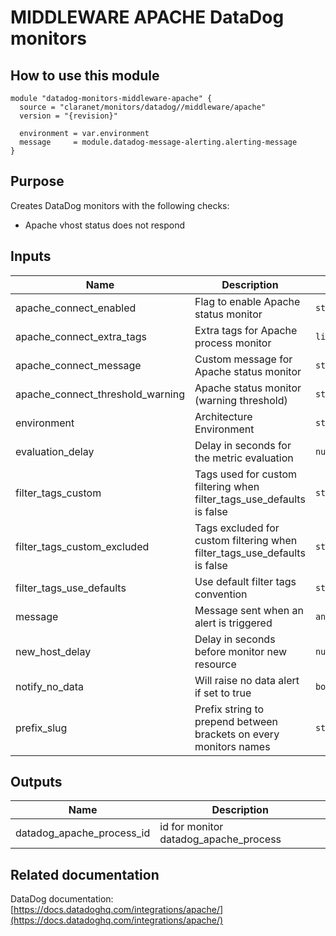 # MIDDLEWARE APACHE DataDog monitors

## How to use this module

```
module "datadog-monitors-middleware-apache" {
  source = "claranet/monitors/datadog//middleware/apache"
  version = "{revision}"

  environment = var.environment
  message     = module.datadog-message-alerting.alerting-message
}

```

## Purpose

Creates DataDog monitors with the following checks:

- Apache vhost status does not respond

## Inputs

| Name | Description | Type | Default | Required |
|------|-------------|------|---------|:-----:|
| apache\_connect\_enabled | Flag to enable Apache status monitor | `string` | `"true"` | no |
| apache\_connect\_extra\_tags | Extra tags for Apache process monitor | `list(string)` | `[]` | no |
| apache\_connect\_message | Custom message for Apache status monitor | `string` | `""` | no |
| apache\_connect\_threshold\_warning | Apache status monitor (warning threshold) | `string` | `3` | no |
| environment | Architecture Environment | `string` | n/a | yes |
| evaluation\_delay | Delay in seconds for the metric evaluation | `number` | `15` | no |
| filter\_tags\_custom | Tags used for custom filtering when filter\_tags\_use\_defaults is false | `string` | `"*"` | no |
| filter\_tags\_custom\_excluded | Tags excluded for custom filtering when filter\_tags\_use\_defaults is false | `string` | `""` | no |
| filter\_tags\_use\_defaults | Use default filter tags convention | `string` | `"true"` | no |
| message | Message sent when an alert is triggered | `any` | n/a | yes |
| new\_host\_delay | Delay in seconds before monitor new resource | `number` | `300` | no |
| notify\_no\_data | Will raise no data alert if set to true | `bool` | `true` | no |
| prefix\_slug | Prefix string to prepend between brackets on every monitors names | `string` | `""` | no |

## Outputs

| Name | Description |
|------|-------------|
| datadog\_apache\_process\_id | id for monitor datadog\_apache\_process |

## Related documentation

DataDog documentation: [https://docs.datadoghq.com/integrations/apache/](https://docs.datadoghq.com/integrations/apache/)
